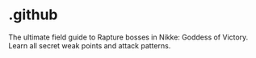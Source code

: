 # .github
The ultimate field guide to Rapture bosses in Nikke: Goddess of Victory. Learn all secret weak points and attack patterns.
